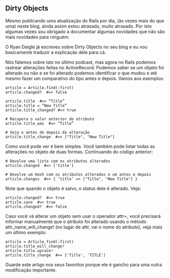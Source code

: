 ## Dirty Objects

Mesmo publicando uma atualização do Rails por dia, (às vezes mais do que uma) neste blog, ainda assim estou atrasado, muito atrasado. Por isto algumas vezes sou obrigado a documentar algumas novidades que não são mais novidades para ninguém.

O Ryan Daigle já escreveu sobre Dirty Objects no seu blog e eu vou basicamente traduzir a explicação dele para cá.

Nós falamos sobre isto no último podcast, mas agora no Rails podemos rastrear alterações feitas no ActiveRecord. Podemos saber se um objeto foi alterado ou não e se foi alterado podemos identificar o que mudou e até mesmo fazer um comparativo do tipo antes e depois. Vamos aos exemplos:

	article = Article.find(:first)
	article.changed?  #=> false

	article.title  #=> “Title”
	article.title = “New Title“
	article.title_changed? #=> true

	# Recupera o valor anterior do atributo
	article.title_was  #=> “Title”

	# Veja o antes de depois da alteração
	article.title_change  #=> ["Title", "New Title"]

Como você pode ver é bem simples. Você também pode listar todas as alterações no objeto de duas formas. Continuando do código anterior:

	# Devolve uma lista com os atributos alterados
	article.changed  #=> ['title']

	# Devolve um Hash com os atributos alterados e um antes e depois
	article.changes  #=> { ‘title’ => ["Title", "New Title"] }

Note que quando o objeto é salvo, o status dele é alterado. Veja:

	article.changed?  #=> true
	article.save  #=> true
	article.changed?  #=> false

Caso você vá alterar um objeto sem usar o operador attr=, você precisará informar manualmente que o atributo foi alterado usando o método attr\_name\_will\_change! (no lugar de attr, vai o nome do atributo), veja mais um último exemplo:

	article = Article.find(:first)
	article.title_will_change!
	article.title.upcase!
	article.title_change  #=> ['Title', 'TITLE']

Guarde este artigo nos seus favoritos porque ele é gancho para uma outra modificação importante.
